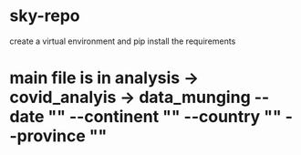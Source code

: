 # sky-repo
create a virtual environment and
pip install the requirements
# main file is in analysis -> covid_analyis -> data_munging --date "" --continent "" --country "" --province ""
